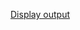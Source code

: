 [Display output](https://raw.githubusercontent.com/Heethashreesathish/Java-Programs/main/1a_ArrayList_and_LinkedList/ListOperations.png)
